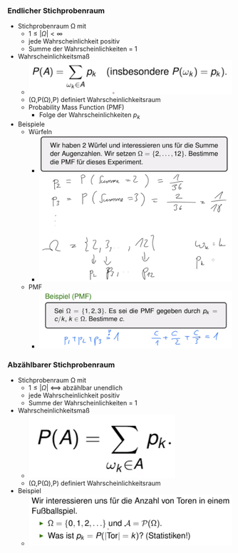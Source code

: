 ### Endlicher Stichprobenraum
+  Stichprobenraum Ω mit
	+ $1≤|Ω|<∞$
	+ jede Wahrscheinlichkeit positiv
	+ Summe der Wahrscheinlichkeiten = 1
+ Wahrscheinlichkeitsmaß
	+ ![](../../../z_images/Pasted%20image%2020221005134321.png)
	+ (Ω,P(Ω),P) definiert Wahrscheinlichkeitsraum
	+  Probability Mass Function (PMF)
		+ Folge der Wahrscheinlichkeiten $p_k$ 
+ Beispiele
	+ Würfeln
		+ ![](../../../z_images/Pasted%20image%2020221005135012.png)
		+ ![](../../../z_images/Pasted%20image%2020221005135222.png)
	+ PMF
		+ ![](../../../z_images/Pasted%20image%2020221005135447.png)

### Abzählbarer Stichprobenraum
+  Stichprobenraum Ω mit
	+ $1≤|Ω|$ <==> abzählbar unendlich
	+ jede Wahrscheinlichkeit positiv 
	+ Summe der Wahrscheinlichkeiten = 1
+ Wahrscheinlichkeitsmaß
	+ ![](../../../z_images/Pasted%20image%2020221005140344.png)
	+ (Ω,P(Ω),P) definiert Wahrscheinlichkeitsraum
+ Beispiel
	+ ![](../../../z_images/Pasted%20image%2020221005140437.png)